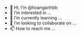 - 👋 Hi, I’m @hoanganhbb
- 👀 I’m interested in ...
- 🌱 I’m currently learning ...
- 💞️ I’m looking to collaborate on ...
- 📫 How to reach me ...

<!---
hoanganhbb is a ✨ special ✨ repository because its `README.md` (this file) appears on your GitHub profile.
You can click the Preview link to take a look at your changes.
--->
